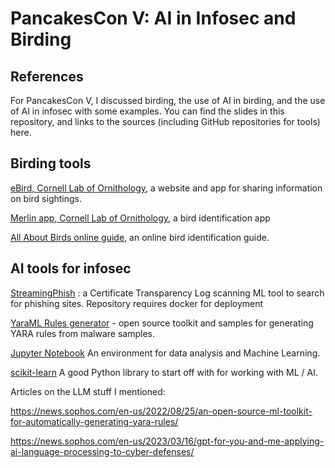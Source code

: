# PancakesCon V: AI in Infosec and Birding
## References
For PancakesCon V, I discussed birding, the use of AI in birding, and the use of AI in infosec with some examples. You can find the slides in this repository, and links to the sources (including GitHub repositories for tools) here.

## Birding tools
[eBird, Cornell Lab of Ornithology](https://ebird.org/home), a website and app for sharing information on bird sightings.

[Merlin app, Cornell Lab of Ornithology](https://merlin.allaboutbirds.org/), a bird identification app 

[All About Birds online guide](https://allaboutbirds.org), an online bird identification guide.

## AI tools for infosec
[StreamingPhish](https://github.com/wesleyraptor/streamingphish) : a Certificate Transparency Log scanning ML tool to search for phishing sites. Repository requires docker for deployment

[YaraML Rules generator](https://github.com/sophos/yaraml_rules) - open source toolkit and samples for generating YARA rules from malware samples.

[Jupyter Notebook](https://jupyter.org/install) An environment for data analysis and Machine Learning.

[scikit-learn](https://scikit-learn.org/stable/_) A good Python library to start off with for working with ML / AI.

Articles on the LLM stuff I mentioned:

https://news.sophos.com/en-us/2022/08/25/an-open-source-ml-toolkit-for-automatically-generating-yara-rules/

https://news.sophos.com/en-us/2023/03/16/gpt-for-you-and-me-applying-ai-language-processing-to-cyber-defenses/

